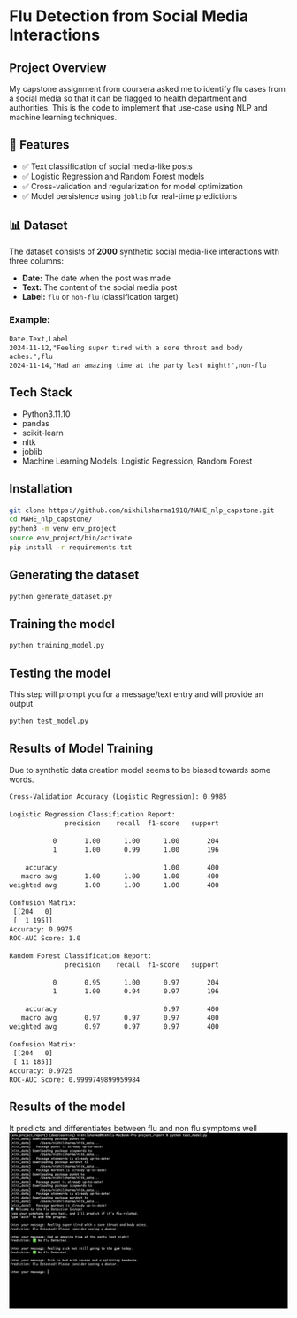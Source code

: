 # Flu Detection from Social Media Interactions

## **Project Overview**
My capstone assignment from coursera asked me to identify flu cases from a social media so that it can be flagged to health department and authorities. This is the code to implement that use-case using NLP and machine learning techniques.

## 🚀 **Features**
- ✅ Text classification of social media-like posts  
- ✅ Logistic Regression and Random Forest models  
- ✅ Cross-validation and regularization for model optimization  
- ✅ Model persistence using `joblib` for real-time predictions  

## 📊 **Dataset**
The dataset consists of **2000** synthetic social media-like interactions with three columns:
- **Date:** The date when the post was made
- **Text:** The content of the social media post
- **Label:** `flu` or `non-flu` (classification target)

### Example:
```csv
Date,Text,Label
2024-11-12,"Feeling super tired with a sore throat and body aches.",flu
2024-11-14,"Had an amazing time at the party last night!",non-flu
```

## **Tech Stack**
- Python3.11.10
- pandas
- scikit-learn
- nltk
- joblib
- Machine Learning Models: Logistic Regression, Random Forest

## **Installation**
```bash
git clone https://github.com/nikhilsharma1910/MAHE_nlp_capstone.git
cd MAHE_nlp_capstone/
python3 -m venv env_project
source env_project/bin/activate
pip install -r requirements.txt
```

## **Generating the dataset**
```bash
python generate_dataset.py
```

## **Training the model**
```bash
python training_model.py
```

## **Testing the model**
This step will prompt you for a message/text entry and will provide an output
```bash
python test_model.py
```

## **Results of Model Training**
Due to synthetic data creation model seems to be biased towards some words.
```text
Cross-Validation Accuracy (Logistic Regression): 0.9985

Logistic Regression Classification Report:
              precision    recall  f1-score   support

           0       1.00      1.00      1.00       204
           1       1.00      0.99      1.00       196

    accuracy                           1.00       400
   macro avg       1.00      1.00      1.00       400
weighted avg       1.00      1.00      1.00       400

Confusion Matrix:
 [[204   0]
 [  1 195]]
Accuracy: 0.9975
ROC-AUC Score: 1.0

Random Forest Classification Report:
              precision    recall  f1-score   support

           0       0.95      1.00      0.97       204
           1       1.00      0.94      0.97       196

    accuracy                           0.97       400
   macro avg       0.97      0.97      0.97       400
weighted avg       0.97      0.97      0.97       400

Confusion Matrix:
 [[204   0]
 [ 11 185]]
Accuracy: 0.9725
ROC-AUC Score: 0.9999749899959984
```

## **Results of the model**
It predicts and differentiates between flu and non flu symptoms well
![Alt text](running_example.png?raw=true "Title")
